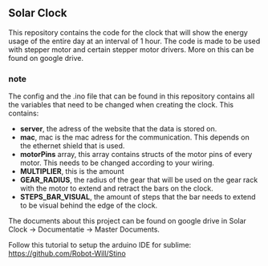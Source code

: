 ## Solar Clock

This repository contains the code for the clock that will show the energy usage of the entire day at an interval of 1 hour. The code is made to be used with stepper motor and certain stepper motor drivers. More on this can be found on google drive.

### note

The config and the .ino file that can be found in this repository contains all the variables that need to be changed when creating the clock. This contains:

- **server**, the adress of the website that the data is stored on.
- **mac**, mac is the mac adress for the communication. This depends on the ethernet shield that is used.
- **motorPins** array, this array contains structs of the motor pins of every motor. This needs to be changed according to your wiring.
- **MULTIPLIER**, this is the amount 
- **GEAR_RADIUS**, the radius of the gear that will be used on the gear rack with the motor to extend and retract the bars on the clock.
- **STEPS_BAR_VISUAL**, the amount of steps that the bar needs to extend to be visual behind the edge of the clock.


The documents about this project can be found on google drive in Solar Clock -> Documentatie -> Master Documents.

Follow this tutorial to setup the arduino IDE for sublime:
https://github.com/Robot-Will/Stino 

